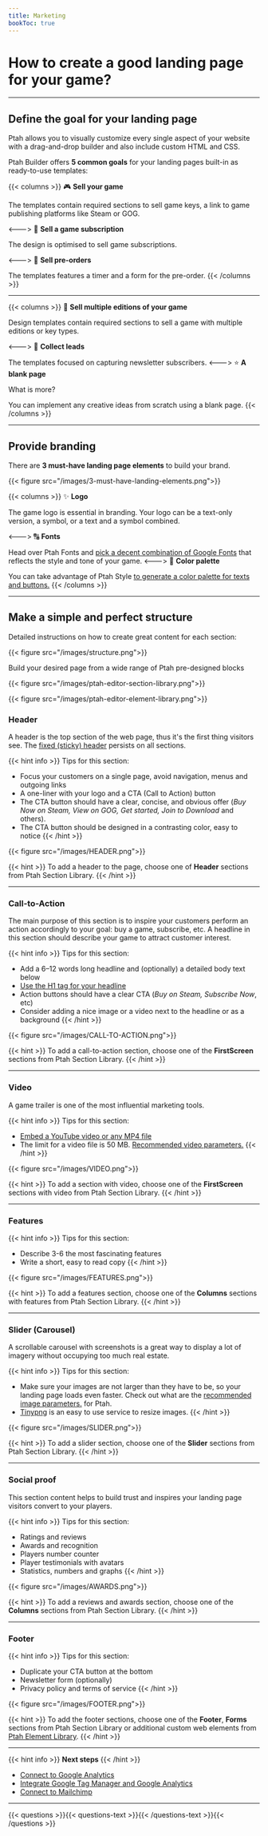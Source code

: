 ```yaml
---
title: Marketing
bookToc: true
---
```


# How to create a good landing page for your game?
***

## **Define the goal for your landing page**

Ptah allows you to visually customize every single aspect of your website with a drag-and-drop builder and also include custom HTML and CSS.

Ptah Builder offers **5 common goals** for your landing pages built-in as ready-to-use templates:

{{< columns >}}
🎮 **Sell your game**

The templates contain required sections to sell game keys, a link to game publishing platforms like Steam or GOG.

<--->
📧 **Sell a game subscription**

The design is optimised to sell game subscriptions.

<--->
🚀 **Sell pre-orders**

The templates features a timer and a form for the pre-order.
{{< /columns >}}
***
{{< columns >}}
💎 **Sell multiple editions of your game**

Design templates contain required sections to sell a game with multiple editions or key types.

<--->
🎯 **Collect leads**

The templates focused on capturing newsletter subscribers.
<--->
⭐ **A blank page**

What is more?

You can implement any creative ideas from scratch using a blank page.
{{< /columns >}}
***

## **Provide branding**

There are **3 must-have landing page elements** to build your brand.

{{< figure src="/images/3-must-have-landing-elements.png">}}

{{< columns >}}
✨ **Logo**

The game logo is essential in branding. Your logo can be a text-only version, a symbol, or a text and a symbol combined.

<--->
🔠 **Fonts**

Head over Ptah Fonts and [pick a decent combination of Google Fonts](/docs/fonts-and-colors/) that reflects the style and tone of your game.
<--->
🎨 **Color palette**

You can take advantage of Ptah Style [to generate a color palette for texts and buttons.](/docs/fonts-and-colors/)
{{< /columns >}}
***

## **Make a simple and perfect structure**

Detailed instructions on how to create great content for each section:

{{< figure src="/images/structure.png">}}

Build your desired page from a wide range of Ptah pre-designed blocks

{{< figure src="/images/ptah-editor-section-library.png">}}

{{< figure src="/images/ptah-editor-element-library.png">}}

### Header

A header is the top section of the web page, thus it's the first thing visitors see. 
The [fixed (sticky) header](/docs/add-section/#header) persists on all sections.

{{< hint info >}}
Tips for this section:

- Focus your customers on a single page, avoid navigation, menus and outgoing links
- A one-liner with your logo and a CTA (Call to Action) button
- The CTA button should have a clear, concise, and obvious offer (*Buy Now on Steam, View on GOG, Get started, Join to Download* and others).
- The CTA button should be designed in a contrasting color, easy to notice
{{< /hint >}}

{{< figure src="/images/HEADER.png">}}

{{< hint >}}
To add a header to the page, choose one of **Header** sections from Ptah Section Library.
{{< /hint >}}

***

### Call-to-Action

The main purpose of this section is to inspire your customers perform an action accordingly to your goal: buy a game, subscribe, etc. 
A headline in this section should describe your game to attract customer interest.

{{< hint info >}}
Tips for this section:

- Add a 6–12 words long headline and (optionally) a detailed body text below
- [Use the H1 tag for your headline](/docs/seo/#structure-your-pages-with-headings)
- Action buttons should have a clear CTA (*Buy on Steam, Subscribe Now*, etc)
- Consider adding a nice image or a video next to the headline or as a background
{{< /hint >}}

{{< figure src="/images/CALL-TO-ACTION.png">}}

{{< hint >}}
To add a call-to-action section, choose one of the **FirstScreen** sections from Ptah Section Library.
{{< /hint >}}

***

### Video

A game trailer is one of the most influential marketing tools.

{{< hint info >}}
Tips for this section:

- [Embed a YouTube video or any MP4 file](/docs/videos/)
- The limit for a video file is 50 MB. [Recommended video parameters.](/docs/videos/#recommended-video-parameters)
{{< /hint >}}

{{< figure src="/images/VIDEO.png">}}

{{< hint >}}
To add a section with video, choose one of the **FirstScreen** sections with video from Ptah Section Library.
{{< /hint >}}

***

### Features

{{< hint info >}}
Tips for this section:

- Describe 3-6 the most fascinating features
- Write a short, easy to read copy
{{< /hint >}}

{{< figure src="/images/FEATURES.png">}}

{{< hint >}}
To add a features section, choose one of the **Columns** sections with features from Ptah Section Library.
{{< /hint >}}

***

### Slider (Carousel)

A scrollable carousel with screenshots is a great way to display a lot of imagery without occupying too much real estate.

{{< hint info >}}
Tips for this section:

- Make sure your images are not larger than they have to be, so your landing page loads even faster. Check out what are the [recommended image parameters.](/docs/images/#recommended-image-parameters) for Ptah.
- [Tinypng](https://tinypng.com/) is an easy to use service to resize images.
{{< /hint >}}

{{< figure src="/images/SLIDER.png">}}

{{< hint >}}
To add a slider section, choose one of the **Slider** sections from Ptah Section Library.
{{< /hint >}}

***

### Social proof

This section content helps to build trust and inspires your landing page visitors convert to your players.

{{< hint info >}}
Tips for this section:

- Ratings and reviews
- Awards and recognition
- Players number counter
- Player testimonials with avatars
- Statistics, numbers and graphs
{{< /hint >}}

{{< figure src="/images/AWARDS.png">}}

{{< hint >}}
To add a reviews and awards section, choose one of the **Columns** sections from Ptah Section Library.
{{< /hint >}}

***

### Footer

{{< hint info >}}
Tips for this section:

- Duplicate your CTA button at the bottom
- Newsletter form (optionally)
- Privacy policy and terms of service
{{< /hint >}}

{{< figure src="/images/FOOTER.png">}}

{{< hint >}}
To add the footer sections, choose one of the **Footer**, **Forms** sections from Ptah Section Library or additional custom web elements from [Ptah Element Library](/docs/edit-section/).
{{< /hint >}}

***

{{< hint info >}}
**Next steps**
{{< /hint >}}

- [Connect to Google Analytics](/docs/integrations-ga/)
- [Integrate Google Tag Manager and Google Analytics](/docs/integrations-gt/)
- [Connect to Mailchimp](/docs/integrations-mailchimp/)

***

{{< questions >}}{{< questions-text >}}{{< /questions-text >}}{{< /questions >}}